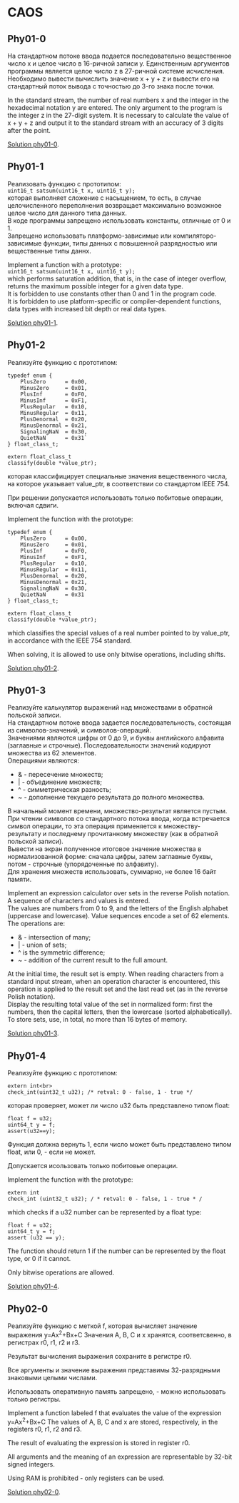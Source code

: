 # CAOS
## Phy01-0
На стандартном потоке ввода подается последовательно вещественное число x и целое число в 16-ричной записи y.
Единственным аргументов программы является целое число z в 27-ричной системе исчисления.
Необходимо вывести вычислить значение x + y + z и вывести его на стандартный поток вывода с точностью до 3-го знака после точки. 

In the standard stream, the number of real numbers x and the integer in the hexadecimal notation y are entered.
The only argument to the program is the integer z in the 27-digit system.
It is necessary to calculate the value of x + y + z and output it to the standard stream with an accuracy of 3 digits after the point.

[Solution phy01-0](https://github.com/rudykh/CAOS/blob/master/phy01/phy01-0.c).

## Phy01-1
Реализовать функцию с прототипом: <br>
`uint16_t satsum(uint16_t x, uint16_t y);`<br>
которая выполняет сложение с насыщением, то есть, в случае целочисленного переполнения возвращает максимально возможное целое число для данного типа данных. <br>
В коде программы запрещено использовать константы, отличные от 0 и 1.<br>
Запрещено использовать платформо-зависимые или компиляторо-зависимые функции, типы данных с повышенной разрядностью или вещественные типы даннх. 

Implement a function with a prototype: <br>
`uint16_t satsum(uint16_t x, uint16_t y);`<br>
which performs saturation addition, that is, in the case of integer overflow, returns the maximum possible integer for a given data type. <br>
It is forbidden to use constants other than 0 and 1 in the program code. <br>
It is forbidden to use platform-specific or compiler-dependent functions, data types with increased bit depth or real data types.

[Solution phy01-1](https://github.com/rudykh/CAOS/blob/master/phy01/phy01-1.c).

## Phy01-2
Реализуйте функцию с прототипом: <br>
```
typedef enum {
    PlusZero      = 0x00,
    MinusZero     = 0x01,
    PlusInf       = 0xF0,
    MinusInf      = 0xF1,
    PlusRegular   = 0x10,
    MinusRegular  = 0x11,
    PlusDenormal  = 0x20,
    MinusDenormal = 0x21,
    SignalingNaN  = 0x30,
    QuietNaN      = 0x31`
} float_class_t;

extern float_class_t
classify(double *value_ptr);
``` 
которая классифицирует специальные значения вещественного числа, на которое указывает value_ptr, в соответствии со стандартом IEEE 754.

При решении допускается использовать только побитовые операции, включая сдвиги.

Implement the function with the prototype: 
```
typedef enum {
    PlusZero      = 0x00, 
    MinusZero     = 0x01,
    PlusInf       = 0xF0,
    MinusInf      = 0xF1,
    PlusRegular   = 0x10,
    MinusRegular  = 0x11,
    PlusDenormal  = 0x20,
    MinusDenormal = 0x21,
    SignalingNaN  = 0x30,
    QuietNaN      = 0x31
} float_class_t;

extern float_class_t
classify(double *value_ptr); 
```
which classifies the special values of a real number pointed to by value_ptr, in accordance with the IEEE 754 standard.

When solving, it is allowed to use only bitwise operations, including shifts.

[Solution phy01-2](https://github.com/rudykh/CAOS/blob/master/phy01/phy01-2.c).

## Phy01-3
Реализуйте калькулятор выражений над множествами в обратной польской записи.<br>
На стандартном потоке ввода задается последовательность, состоящая из символов-значений, и символов-операций.<br>
Значениями являются цифры от 0 до 9, и буквы английского алфавита (заглавные и строчные). Последовательности значений кодируют множества из 62 элементов.<br>
Операциями являются:
- & - пересечение множеств;
- | - объединение множеств;
- ^ - симметрическая разность;
- ~ - дополнение текущего результата до полного множества.

В начальный момент времени, множество-результат является пустым. При чтении символов со стандартного потока ввода, когда встречается символ операции, то эта операция применяется к множеству-результату и последнему прочитанному множеству (как в обратной польской записи).<br>
Вывести на экран полученное итоговое значение множества в нормализованной форме: сначала цифры, затем заглавные буквы, потом - строчные (упорядоченные по алфавиту).<br>
Для хранения множеств использовать, суммарно, не более 16 байт памяти.

Implement an expression calculator over sets in the reverse Polish notation. <br>
A sequence of characters and values is entered. <br>
The values are numbers from 0 to 9, and the letters of the English alphabet (uppercase and lowercase). Value sequences encode a set of 62 elements. <br>
The operations are:
- & - intersection of many;
- | - union of sets;
- ^ is the symmetric difference;
- ~ - addition of the current result to the full amount.

At the initial time, the result set is empty. When reading characters from a standard input stream, when an operation character is encountered, this operation is applied to the result set and the last read set (as in the reverse Polish notation). <br>
Display the resulting total value of the set in normalized form: first the numbers, then the capital letters, then the lowercase (sorted alphabetically). <br>
To store sets, use, in total, no more than 16 bytes of memory.

[Solution phy01-3](https://github.com/rudykh/CAOS/blob/master/phy01/phy01-3.c).

## Phy01-4
Реализуйте функцию с прототипом:
```
extern int<br>
check_int(uint32_t u32); /* retval: 0 - false, 1 - true */
```
которая проверяет, может ли число u32 быть представлено типом float:<br>
```
float f = u32;
uint64_t y = f;
assert(u32==y);
```
Функция должна вернуть 1, если число может быть представлено типом float, или 0, - если не может.

Допускается исользовать только побитовые операции.

Implement the function with the prototype:<br>
```
extern int
check_int (uint32_t u32); / * retval: 0 - false, 1 - true * / 
```
which checks if a u32 number can be represented by a float type:
```
float f = u32;
uint64_t y = f;
assert (u32 == y); 
```
The function should return 1 if the number can be represented by the float type, or 0 if it cannot.

Only bitwise operations are allowed.

[Solution phy01-4](https://github.com/rudykh/CAOS/blob/master/phy01/phy01-4.c).

## Phy02-0
Реализуйте функцию с меткой f, которая вычисляет значение выражения y=Ax<sup>2</sup>+Bx+C
Значения A, B, C и x хранятся, соответсвенно, в регистрах r0, r1, r2 и r3.

Результат вычисления выражения сохраните в регистре r0.

Все аргументы и значение выражения представимы 32-разрядными знаковыми целыми числами.

Использовать оперативную память запрещено, - можно использовать только регистры.

Implement a function labeled f that evaluates the value of the expression y=Ax<sup>2</sup>+Bx+C
The values of A, B, C and x are stored, respectively, in the registers r0, r1, r2 and r3.

The result of evaluating the expression is stored in register r0.

All arguments and the meaning of an expression are representable by 32-bit signed integers.

Using RAM is prohibited - only registers can be used.

[Solution phy02-0](https://github.com/rudykh/CAOS/blob/master/phy02/phy02-0.c).
